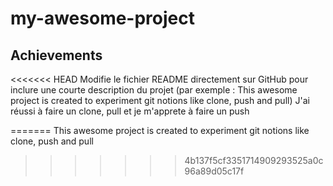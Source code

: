 # my-awesome-project
## Achievements

<<<<<<< HEAD
Modifie le fichier README directement sur GitHub pour inclure une courte description du projet (par exemple : This awesome project is created to experiment git notions like clone, push and pull)
J'ai réussi à faire un clone, pull et je m'apprete à faire un push

=======
This awesome project is created to experiment git notions like clone, push and pull
>>>>>>> 4b137f5cf3351714909293525a0c96a89d05c17f
